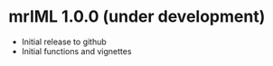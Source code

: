 mrIML 1.0.0 (under development)
=======================================
* Initial release to github
* Initial functions and vignettes
 